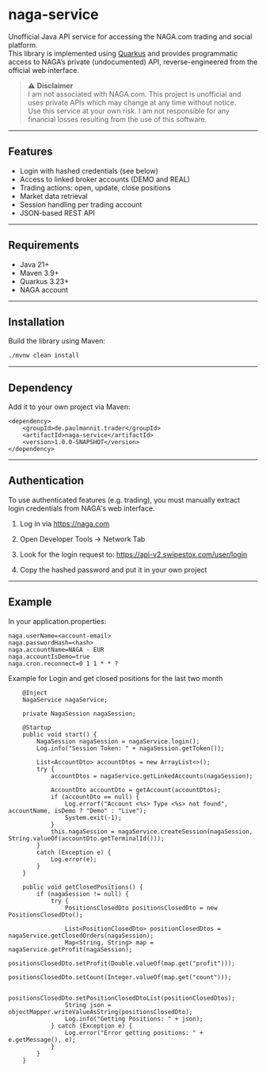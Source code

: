 # naga-service

Unofficial Java API service for accessing the NAGA.com trading and social platform.  
This library is implemented using [Quarkus](https://quarkus.io/) and provides programmatic access to NAGA’s private (undocumented) API, reverse-engineered from the official web interface.

> ⚠️ **Disclaimer**  
> I am not associated with NAGA.com. This project is unofficial and uses private APIs which may change at any time without notice.  
> Use this service at your own risk. I am not responsible for any financial losses resulting from the use of this software.

---

## Features

- Login with hashed credentials (see below)
- Access to linked broker accounts (DEMO and REAL)
- Trading actions: open, update, close positions
- Market data retrieval
- Session handling per trading account
- JSON-based REST API

---

## Requirements

- Java 21+
- Maven 3.9+
- Quarkus 3.23+
- NAGA account

---

## Installation

Build the library using Maven:

```bash
./mvnw clean install
```
---
## Dependency

Add it to your own project via Maven:
```code
<dependency>
    <groupId>de.paulmannit.trader</groupId>
    <artifactId>naga-service</artifactId>
    <version>1.0.0-SNAPSHOT</version>
</dependency>
```
---
## Authentication
To use authenticated features (e.g. trading), you must manually extract login credentials from NAGA's web interface.

1. Log in via https://naga.com

2. Open Developer Tools → Network Tab

3. Look for the login request to:
https://api-v2.swipestox.com/user/login

4. Copy the hashed password and put it in your own project

---

## Example

In your application.properties:
```code
naga.userName=<account-email>
naga.passwordHash=<hash>
naga.accountName=NAGA - EUR
naga.accountIsDemo=true
naga.cron.reconnect=0 1 1 * * ?
```

Example for Login and get closed positions for the last two month

```code
    @Inject
    NagaService nagaService;

    private NagaSession nagaSession;

    @Startup
    public void start() {
        NagaSession nagaSession = nagaService.login();
        Log.info("Session Token: " + nagaSession.getToken());

        List<AccountDto> accountDtos = new ArrayList<>();
        try {
            accountDtos = nagaService.getLinkedAccounts(nagaSession);

            AccountDto accountDto = getAccount(accountDtos);
            if (accountDto == null) {
                Log.errorf("Account <%s> Type <%s> not found", accountName, isDemo ? "Demo" : "Live");
                System.exit(-1);
            }
            this.nagaSession = nagaService.createSession(nagaSession, String.valueOf(accountDto.getTerminalId()));
        }
        catch (Exception e) {
            Log.error(e);
        }
    }
    
    public void getClosedPositions() {
        if (nagaSession != null) {
            try {
                PositionsClosedDto positionsClosedDto = new PositionsClosedDto();
    
                List<PositionClosedDto> positionClosedDtos = nagaService.getClosedOrders(nagaSession);
                Map<String, String> map = nagaService.getProfit(nagaSession);
                positionsClosedDto.setProfit(Double.valueOf(map.get("profit")));
                positionsClosedDto.setCount(Integer.valueOf(map.get("count")));
    
                positionsClosedDto.setPositionClosedDtoList(positionClosedDtos);
                String json = objectMapper.writeValueAsString(positionsClosedDto);
                Log.info("Getting Positions: " + json);
            } catch (Exception e) {
                Log.error("Error getting positions: " + e.getMessage(), e);
            }
        }
    }

```